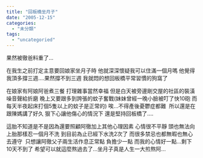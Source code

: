 ```yaml
---
title: "回板橋坐月子"
date: "2005-12-15"
categories: 
  - "未分類"
tags: 
  - "uncategoried"
---
```


果然被徹爸料重了...

在我生之前打定主意要回娘家坐月子時 他就深深懷疑我可以住滿一個月嗎 他覺得我頂多撐三週....果然撐不到三週 我就悶的想回板橋平常習慣的狗窩了

在娘家有阿娘阿爸煮三餐 打理雜事當然幸福 但是白天被旁邊剛交屋的社區的裝潢噪音聲給折磨 晚上又要跟多到誇張的蚊子奮戰(妹妹曾經一晚小臉被叮了快10砲 而每天半夜起床打個5隻以上的蚊子是正常的) 唉...不得產後憂鬱症都難  所以還是在跟陳媽講了好久 狠下心讓他傷心的情況下 還是堅持回板橋了....

這胎不知道是不是因為還要照顧阿徹加上其他心理因素 心情很不平靜 頭也無法向上胎那樣忍一個月不洗 到目前為止已經下水洗2次了 而很多禁忌也都無暇也無心去遵守  只想讓阿徹父子兩生活作息正常點 負擔少一點 而我的心情好一點...剩下10天不到了 希望可以就這麼熬過去了...坐月子真是人生一大煎熬阿...
